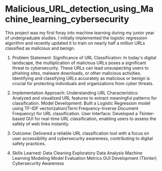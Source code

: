 # Malicious_URL_detection_using_Machine_learning_cybersecurity

This project was my first foray into machine learning during my junior year of undergraduate studies. I initially implemented the logistic regression algorithm and recently updated it to train on nearly half a million URLs classified as malicious and benign.

1. Problem Statement:
Significance of URL Classification: In today's digital landscape, the multiplication of malicious URLs poses a significant threat to cybersecurity. These URLs can lead unsuspecting users to phishing sites, malware downloads, or other malicious activities. Identifying and classifying URLs accurately as malicious or benign is crucial for protecting individuals and organizations from cyber threats.

2. Implementation Approach:
Understanding URL Characteristics: Analyzed and visualized URL features to extract meaningful patterns for classification.
Model Development: Built a Logistic Regression model using TF-IDF vectorization(Term Frequency-Inverse Document Frequency) for URL classification.
User Interface: Developed a Tkinter-based GUI for real-time URL classification, enabling users to assess the safety of web links instantly.

3. Outcome:
Delivered a reliable URL classification tool with a focus on user accessibility and cybersecurity awareness, contributing to digital safety practices.

4. Skills Learned:
Data Cleaning
Exploratory Data Analysis
Machine Learning Modeling
Model Evaluation Metrics
GUI Development (Tkinter)
Cybersecurity Awareness
